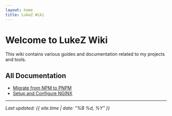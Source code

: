 ```yaml
---
layout: home
title: LukeZ Wiki
---
```


# Welcome to LukeZ Wiki

This wiki contains various guides and documentation related to my projects and tools.

## All Documentation

- [Migrate from NPM to PNPM](npm-to-pnpm-migration.md)
- [Setup and Configure NGINX](nginx-setup.md)

---

_Last updated: {{ site.time | date: "%B %d, %Y" }}_
